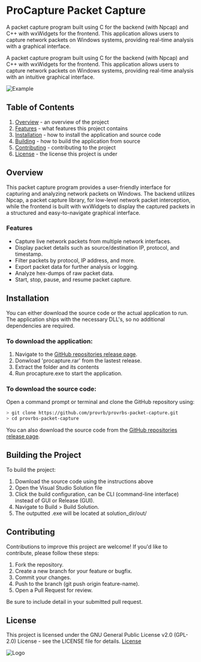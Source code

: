 # ProCapture Packet Capture

A packet capture program built using C for the backend (with Npcap) and C++ with wxWidgets for the frontend. This application allows users to capture network packets on Windows systems, providing real-time analysis with a  graphical interface.

A packet capture program built using C for the backend (with Npcap) and C++ with wxWidgets for the frontend. This application allows users to capture network packets on Windows systems, providing real-time analysis with an intuitive graphical interface.

![Example](https://media.discordapp.net/attachments/614952013070860486/1322053605896749086/image.png?ex=677dfa5e&is=677ca8de&hm=bd7e7bd41dd72969368fdf06beb4dc0f968398960d55848b55291132726d205b&=&format=webp&quality=lossless&width=816&height=442)

## Table of Contents
1. [Overview](#overview) - an overview of the project
2. [Features](#features) - what features this project contains
3. [Installation](#installation) - how to install the application and source code
4. [Building](#building-the-project) - how to build the application from source
5. [Contributing](#contributing) - contributing to the project
6. [License](#license) - the license this project is under

## Overview

This packet capture program provides a user-friendly interface for capturing and analyzing network packets on Windows. The backend utilizes Npcap, a packet capture library, for low-level network packet interception, while the frontend is built with wxWidgets to display the captured packets in a structured and easy-to-navigate graphical interface.

### Features
- Capture live network packets from multiple network interfaces.
- Display packet details such as source/destination IP, protocol, and timestamp.
- Filter packets by protocol, IP address, and more.
- Export packet data for further analysis or logging.
- Analyze hex-dumps of raw packet data.
- Start, stop, pause, and resume packet capture. 

## Installation
You can either download the source code or the actual application to run. The application ships with the necessary DLL's, so no additional dependencies are required.

### To download the application:
1. Navigate to the [GitHub repositories release page](https://github.com/provrb/provrbs-packet-capture/releases).
2. Donwload 'procapture.rar' from the lastest release.
3. Extract the folder and its contents
4. Run procapture.exe to start the application.

### To download the source code:
Open a command prompt or terminal and clone the GitHub repository using:

```bash
> git clone https://github.com/provrb/provrbs-packet-capture.git
> cd provrbs-packet-capture
```

You can also download the source code from the [GitHub repositories release page](https://github.com/provrb/provrbs-packet-capture/releases).


## Building the Project
To build the project:
1. Download the source code using the instructions above
2. Open the Visual Studio Solution file
3. Click the build configuration, can be CLI (command-line interface) instead of GUI or
Release (GUI).
4. Navigate to Build > Build Solution.
5. The outputted .exe will be located at solution_dir/out/

## Contributing

Contributions to improve this project are welcome! If you'd like to contribute, please follow these steps:

1. Fork the repository.
2. Create a new branch for your feature or bugfix.
3. Commit your changes.
4. Push to the branch (git push origin feature-name).
5. Open a Pull Request for review.

Be sure to include detail in your submitted pull request.

## License

This project is licensed under the GNU General Public License v2.0 (GPL-2.0) License - see the LICENSE file for details.
    [License](LICENSE)

![Logo](src/rsrc/gui_icon.ico)
